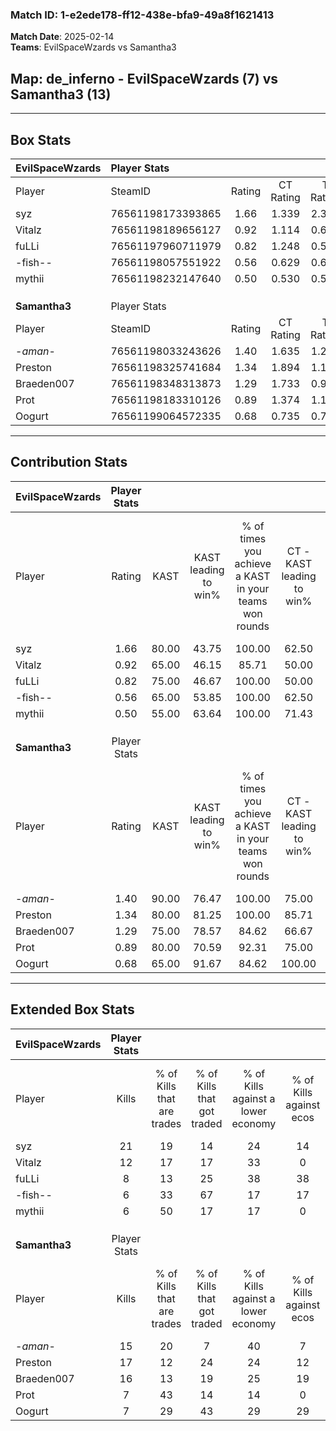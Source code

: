 ### Match ID: 1-e2ede178-ff12-438e-bfa9-49a8f1621413  
**Match Date**: 2025-02-14  
**Teams**: EvilSpaceWzards vs Samantha3  

## **Map**: de_inferno - EvilSpaceWzards (7) vs Samantha3 (13)  
---  

## Box Stats  

| **EvilSpaceWzards** | Player Stats      |        |           |          |       |       |       |         |        |      |     |
| :- | :- | :-: | :-: | :-: | :-: | :-: | :-: | :-: | :-: | :-: | :-: |
| Player              | SteamID           | Rating | CT Rating | T Rating | KAST  |  ADR  | Kills | Assists | Deaths | K/D  | HS% |
| syz                 | 76561198173393865 |  1.66  |   1.339   |  2.305   | 80.00 | 132.7 |  21   |    6    |   13   | 1.62 | 61  |
| Vitalz              | 76561198189656127 |  0.92  |   1.114   |  0.618   | 65.00 | 61.8  |  12   |    2    |   13   | 0.92 | 25  |
| fuLLi               | 76561197960711979 |  0.82  |   1.248   |  0.518   | 75.00 | 50.9  |   8   |    5    |   12   | 0.67 | 50  |
| -fish--             | 76561198057551922 |  0.56  |   0.629   |  0.660   | 65.00 | 38.6  |   6   |    3    |   14   | 0.43 | 33  |
| mythii              | 76561198232147640 |  0.50  |   0.530   |  0.590   | 55.00 | 35.9  |   6   |    2    |   13   | 0.46 | 66  |
|                     |                   |        |           |          |       |       |       |         |        |      |     |
|                     |                   |        |           |          |       |       |       |         |        |      |     |
|                     |                   |        |           |          |       |       |       |         |        |      |     |
| **Samantha3**       | Player Stats      |        |           |          |       |       |       |         |        |      |     |
| Player              | SteamID           | Rating | CT Rating | T Rating | KAST  |  ADR  | Kills | Assists | Deaths | K/D  | HS% |
| -_aman_-            | 76561198033243626 |  1.40  |   1.635   |  1.241   | 90.00 | 66.4  |  15   |    6    |   8    | 1.88 | 46  |
| Preston             | 76561198325741684 |  1.34  |   1.894   |  1.154   | 80.00 | 85.4  |  17   |    2    |   12   | 1.42 | 41  |
| Braeden007          | 76561198348313873 |  1.29  |   1.733   |  0.940   | 75.00 | 103.5 |  16   |    7    |   14   | 1.14 | 56  |
| Prot                | 76561198183310126 |  0.89  |   1.374   |  1.114   | 80.00 | 47.9  |   7   |    1    |   8    | 0.88 | 42  |
| Oogurt              | 76561199064572335 |  0.68  |   0.735   |  0.736   | 65.00 | 57.9  |   7   |    5    |   14   | 0.50 | 71  |
---  

## Contribution Stats  

| **EvilSpaceWzards** | Player Stats |       |                      |                                                        |                           |                                                             |                          |                                                            |
| :- | :-: | :-: | :-: | :-: | :-: | :-: | :-: | :-: |
| Player              |    Rating    | KAST  | KAST leading to win% | % of times you achieve a KAST in your teams won rounds | CT - KAST leading to win% | CT - % of times you achieve a KAST in your teams won rounds | T - KAST leading to win% | T - % of times you achieve a KAST in your teams won rounds |
| syz                 |     1.66     | 80.00 |        43.75         |                         100.00                         |           62.50           |                           100.00                            |          25.00           |                           100.00                           |
| Vitalz              |     0.92     | 65.00 |        46.15         |                         85.71                          |           50.00           |                            80.00                            |          40.00           |                           100.00                           |
| fuLLi               |     0.82     | 75.00 |        46.67         |                         100.00                         |           50.00           |                           100.00                            |          40.00           |                           100.00                           |
| -fish--             |     0.56     | 65.00 |        53.85         |                         100.00                         |           62.50           |                           100.00                            |          40.00           |                           100.00                           |
| mythii              |     0.50     | 55.00 |        63.64         |                         100.00                         |           71.43           |                           100.00                            |          50.00           |                           100.00                           |
|                     |              |       |                      |                                                        |                           |                                                             |                          |                                                            |
|                     |              |       |                      |                                                        |                           |                                                             |                          |                                                            |
|                     |              |       |                      |                                                        |                           |                                                             |                          |                                                            |
| **Samantha3**       | Player Stats |       |                      |                                                        |                           |                                                             |                          |                                                            |
| Player              |    Rating    | KAST  | KAST leading to win% | % of times you achieve a KAST in your teams won rounds | CT - KAST leading to win% | CT - % of times you achieve a KAST in your teams won rounds | T - KAST leading to win% | T - % of times you achieve a KAST in your teams won rounds |
| -_aman_-            |     1.40     | 90.00 |        76.47         |                         100.00                         |           75.00           |                           100.00                            |          77.78           |                           100.00                           |
| Preston             |     1.34     | 80.00 |        81.25         |                         100.00                         |           85.71           |                           100.00                            |          77.78           |                           100.00                           |
| Braeden007          |     1.29     | 75.00 |        78.57         |                         84.62                          |           66.67           |                            66.67                            |          87.50           |                           100.00                           |
| Prot                |     0.89     | 80.00 |        70.59         |                         92.31                          |           75.00           |                           100.00                            |          66.67           |                           85.71                            |
| Oogurt              |     0.68     | 65.00 |        91.67         |                         84.62                          |          100.00           |                            83.33                            |          85.71           |                           85.71                            |
---  

## Extended Box Stats  

| **EvilSpaceWzards** | Player Stats |                            |                            |                                    |                         |                              |                                 |        |                             |                                     |                          |                               |                            |
| :- | :-: | :-: | :-: | :-: | :-: | :-: | :-: | :-: | :-: | :-: | :-: | :-: | :-: |
| Player              |    Kills     | % of Kills that are trades | % of Kills that got traded | % of Kills against a lower economy | % of Kills against ecos | % of Kills that are flawless | % of Kills that are close duels | Deaths | % of Deaths that get traded | % of Deaths against a lower economy | % of Deaths against ecos | % of Deaths that are flawless | % of Deaths that are close |
| syz                 |      21      |             19             |             14             |                 24                 |           14            |              38              |                5                |   13   |             15              |                 15                  |            8             |              38               |             8              |
| Vitalz              |      12      |             17             |             17             |                 33                 |            0            |              42              |                8                |   13   |              0              |                 15                  |            8             |              77               |             0              |
| fuLLi               |      8       |             13             |             25             |                 38                 |           38            |              63              |               13                |   12   |             42              |                  8                  |            0             |              67               |             0              |
| -fish--             |      6       |             33             |             67             |                 17                 |           17            |              50              |                0                |   14   |             21              |                 14                  |            0             |              57               |             0              |
| mythii              |      6       |             50             |             17             |                 17                 |            0            |              50              |                0                |   13   |             15              |                  8                  |            0             |              92               |             0              |
|                     |              |                            |                            |                                    |                         |                              |                                 |        |                             |                                     |                          |                               |                            |
|                     |              |                            |                            |                                    |                         |                              |                                 |        |                             |                                     |                          |                               |                            |
|                     |              |                            |                            |                                    |                         |                              |                                 |        |                             |                                     |                          |                               |                            |
| **Samantha3**       | Player Stats |                            |                            |                                    |                         |                              |                                 |        |                             |                                     |                          |                               |                            |
| Player              |    Kills     | % of Kills that are trades | % of Kills that got traded | % of Kills against a lower economy | % of Kills against ecos | % of Kills that are flawless | % of Kills that are close duels | Deaths | % of Deaths that get traded | % of Deaths against a lower economy | % of Deaths against ecos | % of Deaths that are flawless | % of Deaths that are close |
| -_aman_-            |      15      |             20             |             7              |                 40                 |            7            |              67              |                0                |   8    |             25              |                 25                  |            13            |              50               |             0              |
| Preston             |      17      |             12             |             24             |                 24                 |           12            |              65              |                6                |   12   |             33              |                 17                  |            8             |              58               |             8              |
| Braeden007          |      16      |             13             |             19             |                 25                 |           19            |              69              |                0                |   14   |              7              |                 29                  |            14            |              50               |             7              |
| Prot                |      7       |             43             |             14             |                 14                 |            0            |             129              |                0                |   8    |             13              |                 38                  |            13            |              38               |             13             |
| Oogurt              |      7       |             29             |             43             |                 29                 |           29            |              71              |                0                |   14   |             29              |                 29                  |            14            |              64               |             0              |

